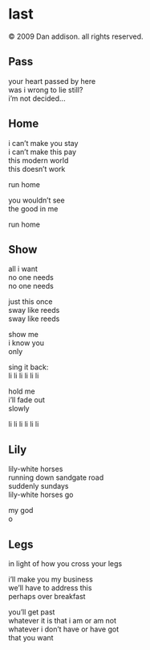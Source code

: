 # last
&copy; 2009 Dan addison. all rights reserved.

## Pass
your heart passed by here  
was i wrong to lie still?  
i’m not decided...

## Home
i can’t make you stay  
i can’t make this pay  
this modern world  
this doesn’t work

run home  

you wouldn’t see  
the good in me 

run home

## Show

all i want   
no one needs  
no one needs

just this once  
sway like reeds  
sway like reeds

show me  
i know you  
only

sing it back:  
li li li li li li

hold me  
i’ll fade out   
slowly

li li li li li li

## Lily

lily-white horses  
running down sandgate road  
suddenly sundays  
lily-white horses go

my god  
o

## Legs
in light of how you cross your legs

i’ll make you my business  
we’ll have to address this  
perhaps over breakfast

you’ll get past  
whatever it is that i am or am not   
whatever i don’t have or have got  
that you want